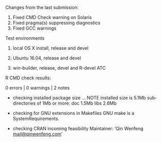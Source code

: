 Changes from the last submission:

1. Fixed CMD Check warning on Solaris
2. Fixed pragma(s) suppressing diagnostics
3. Fixed GCC warnings

Test environments

1. local OS X install, release and devel

2. Ubuntu 16.04, release and devel

3. win-builder, release, devel and R-devel ATC

R CMD check results:

0 errors | 0 warnings | 2 notes

* checking installed package size ... NOTE
  installed size is  5.1Mb
  sub-directories of 1Mb or more:
    doc    1.5Mb
    libs   2.6Mb

* checking for GNU extensions in Makefiles
  GNU make is a SystemRequirements.

* checking CRAN incoming feasibility
  Maintainer: ‘Qin Wenfeng <mail@qinwenfeng.com>’

